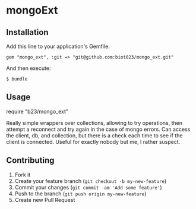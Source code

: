 # mongoExt



## Installation

Add this line to your application's Gemfile:

    gem "mongo_ext", :git => "git@github.com:biot023/mongo_ext.git"

And then execute:

    $ bundle

## Usage

require "b23/mongo_ext"

Really simple wrappers over collections, allowing to try operations, then attempt a reconnect
and try again in the case of mongo errors. Can access the client, db, and collection, but there
is a check each time to see if the client is connected. Useful for exactly nobody but me, I
rather suspect.

## Contributing

1. Fork it
2. Create your feature branch (`git checkout -b my-new-feature`)
3. Commit your changes (`git commit -am 'Add some feature'`)
4. Push to the branch (`git push origin my-new-feature`)
5. Create new Pull Request
